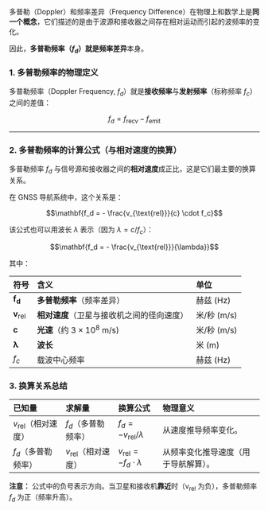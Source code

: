 
多普勒（Doppler）和频率差异（Frequency Difference）在物理上和数学上是**同一个概念**，它们描述的是由于波源和接收器之间存在相对运动而引起的波频率的变化。

因此，**多普勒频率（$f_d$）**就是**频率差异**本身。

### 1. 多普勒频率的物理定义

多普勒频率（Doppler Frequency, $f_d$）就是**接收频率**与**发射频率**（标称频率 $f_c$）之间的差值：

$$f_d = f_{\text{recv}} - f_{\text{emit}}$$

---

### 2. 多普勒频率的计算公式（与相对速度的换算）

多普勒频率 $f_d$ 与信号源和接收器之间的**相对速度**成正比，这是它们最主要的换算关系。

在 GNSS 导航系统中，这个关系是：

$$\mathbf{f_d = - \frac{v_{\text{rel}}}{c} \cdot f_c}$$

该公式也可以用波长 $\lambda$ 表示（因为 $\lambda = c / f_c$）：

$$\mathbf{f_d = - \frac{v_{\text{rel}}}{\lambda}}$$

其中：

| 符号 | 含义 | 单位 |
| :--- | :--- | :--- |
| $\mathbf{f_d}$ | **多普勒频率**（频率差异） | 赫兹 ($\text{Hz}$) |
| $\mathbf{v_{\text{rel}}}$ | **相对速度**（卫星与接收机之间的径向速度） | 米/秒 ($\text{m/s}$) |
| $\mathbf{c}$ | **光速**（约 $3 \times 10^8 \text{ m/s}$) | 米/秒 ($\text{m/s}$) |
| $\mathbf{\lambda}$ | **波长** | 米 ($\text{m}$) |
| $f_c$ | 载波中心频率 | 赫兹 ($\text{Hz}$) |

### 3. 换算关系总结

| 已知量 | 求解量 | 换算公式 | 物理意义 |
| :--- | :--- | :--- | :--- |
| $v_{\text{rel}}$（相对速度） | $f_d$（多普勒频率） | $f_d = - v_{\text{rel}} / \lambda$ | 从速度推导频率变化。 |
| $f_d$（多普勒频率） | $v_{\text{rel}}$（相对速度） | $v_{\text{rel}} = - f_d \cdot \lambda$ | 从频率变化推导速度（用于导航解算）。 |

**注意：** 公式中的负号表示方向。当卫星和接收机**靠近**时（$\text{v}_{\text{rel}}$ 为负），多普勒频率 $f_d$ 为正（频率升高）。
